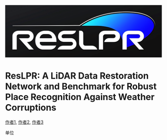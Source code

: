 <div style="text-align: center;"></div>
  <img src="./docs/figs/ResLPR_logo.png" alt="Project Logo" width="800"/>
  <h1>ResLPR: A LiDAR Data Restoration Network and Benchmark for
Robust Place Recognition Against Weather Corruptions</h1>
  <p>
    <a href="https://github.com/author1_github_profile">作者1</a>,
    <a href="https://github.com/author2_github_profile">作者2</a>,
    <a href="https://github.com/author3_github_profile">作者3</a>
  </p>
  <p>单位</p>
</div>
